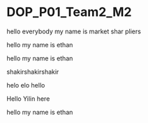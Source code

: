 # DOP\_P01\_Team2\_M2

hello everybody my name is market shar pliers





hello my name is ethan

hello my name is ethan



shakirshakirshakir



helo elo hello

Hello Yilin here




hello my name is ethan




